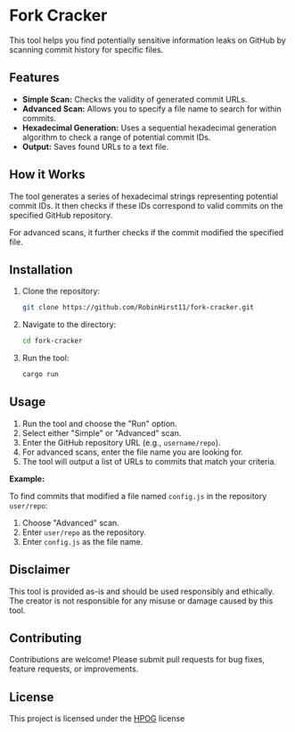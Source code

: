 # Fork Cracker

This tool helps you find potentially sensitive information leaks on GitHub by scanning commit history for specific files.

## Features

* **Simple Scan:** Checks the validity of generated commit URLs.
* **Advanced Scan:** Allows you to specify a file name to search for within commits.
* **Hexadecimal Generation:** Uses a sequential hexadecimal generation algorithm to check a range of potential commit IDs.
* **Output:** Saves found URLs to a text file.

## How it Works

The tool generates a series of hexadecimal strings representing potential commit IDs. It then checks if these IDs correspond to valid commits on the specified GitHub repository.

For advanced scans, it further checks if the commit modified the specified file.

## Installation

1. Clone the repository:

   ```bash
   git clone https://github.com/RobinHirst11/fork-cracker.git
   ```

2. Navigate to the directory:

   ```bash
   cd fork-cracker
   ```

3. Run the tool:

   ```bash
   cargo run
   ```

## Usage

1. Run the tool and choose the "Run" option.
2. Select either "Simple" or "Advanced" scan.
3. Enter the GitHub repository URL (e.g., `username/repo`).
4. For advanced scans, enter the file name you are looking for.
5. The tool will output a list of URLs to commits that match your criteria.

**Example:**

To find commits that modified a file named `config.js` in the repository `user/repo`:

1. Choose "Advanced" scan.
2. Enter `user/repo` as the repository.
3. Enter `config.js` as the file name.

## Disclaimer

This tool is provided as-is and should be used responsibly and ethically. The creator is not responsible for any misuse or damage caused by this tool.

## Contributing

Contributions are welcome! Please submit pull requests for bug fixes, feature requests, or improvements.

## License

This project is licensed under the [HPOG](LICENSE) license
